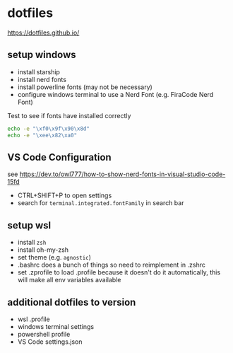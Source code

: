 # dotfiles

https://dotfiles.github.io/

## setup windows

* install starship
* install nerd fonts
* install powerline fonts (may not be necessary)
* configure windows terminal to use a Nerd Font (e.g. FiraCode Nerd Font)

Test to see if fonts have installed correctly

```bash
echo -e "\xf0\x9f\x90\x8d"
echo -e "\xee\x82\xa0"
```

## VS Code Configuration

see https://dev.to/owl777/how-to-show-nerd-fonts-in-visual-studio-code-15fd

* CTRL+SHIFT+P to open settings
* search for `terminal.integrated.fontFamily` in search bar

## setup wsl

* install `zsh`
* install oh-my-zsh
* set theme (e.g. `agnostic`)
* .bashrc does a bunch of things so need to reimplement in .zshrc
* set .zprofile to load .profile because it doesn't do it automatically, this will make all env variables available

## additional dotfiles to version

* wsl .profile
* windows terminal settings
* powershell profile
* VS Code settings.json